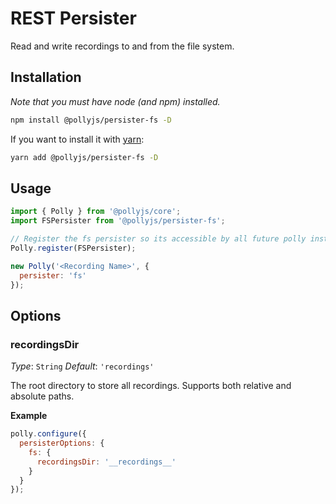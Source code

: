 # REST Persister

Read and write recordings to and from the file system.

## Installation

_Note that you must have node (and npm) installed._

```bash
npm install @pollyjs/persister-fs -D
```

If you want to install it with [yarn](https://yarnpkg.com):

```bash
yarn add @pollyjs/persister-fs -D
```

## Usage

```js
import { Polly } from '@pollyjs/core';
import FSPersister from '@pollyjs/persister-fs';

// Register the fs persister so its accessible by all future polly instances
Polly.register(FSPersister);

new Polly('<Recording Name>', {
  persister: 'fs'
});
```

## Options

### recordingsDir

_Type_: `String`
_Default_: `'recordings'`

The root directory to store all recordings. Supports both relative and
absolute paths.

__Example__

```js
polly.configure({
  persisterOptions: {
    fs: {
      recordingsDir: '__recordings__'
    }
  }
});
```

